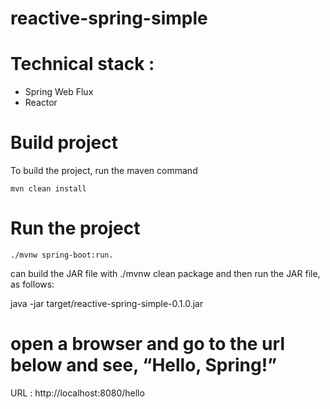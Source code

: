 # reactive-spring-simple

# Technical stack :
* Spring Web Flux
* Reactor

# Build project
To build the project, run the maven command
```
mvn clean install
```

# Run the project
```
./mvnw spring-boot:run.
```
can build the JAR file with ./mvnw clean package and then run the JAR file, as follows:

java -jar target/reactive-spring-simple-0.1.0.jar

# open a browser and go to the url below and see, “Hello, Spring!”

URL : http://localhost:8080/hello

